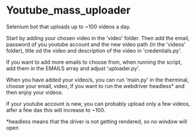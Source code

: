 # Youtube_mass_uploader
Selenium bot that uploads up to ~100 videos a day.

Start by adding your chosen video in the 'video' folder.
Then add the email, password of you youtube account and the new video path (in the 'videos' folder), title od the video and description of the video in 'credentials.py'.

If you want to add more emails to choose from, when running the script, add them in the EMAILS array and adjust 'uploader.py'.

When you have added your video/s, you can run 'main.py' in the therminal, choose your email, video, if you want to run the webdriver headless* and then enjoy your videos.

If your youtube account is new, you can probably upload only a few videos, atfer a few das this will increase to ~100.

*headless means that the driver is not getting rendered, so no window will open
